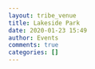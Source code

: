 ```yaml
---
layout: tribe_venue
title: Lakeside Park
date: 2020-01-23 15:49
author: Events
comments: true
categories: []
---
```


